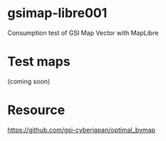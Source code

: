 # gsimap-libre001
Consumption test of GSI Map Vector with MapLibre

# Test maps
(coming soon)

# Resource
https://github.com/gsi-cyberjapan/optimal_bvmap

